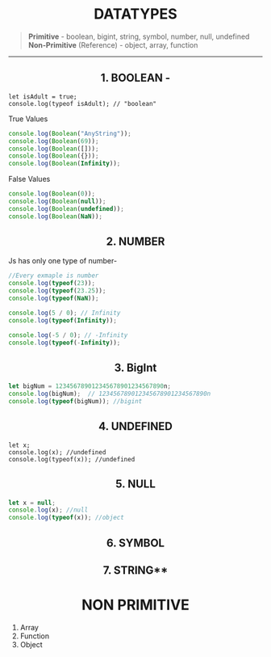 # <center> DATATYPES

> **Primitive** - boolean, bigint, string, symbol, number, null, undefined  
**Non-Primitive** (Reference) - object, array, function
---



## <center>1. BOOLEAN -
```JS
let isAdult = true;
console.log(typeof isAdult); // "boolean"
```
True Values
```js
console.log(Boolean("AnyString"));
console.log(Boolean(69));
console.log(Boolean([]));
console.log(Boolean({}));
console.log(Boolean(Infinity));
```
False Values
```js
console.log(Boolean(0));
console.log(Boolean(null));
console.log(Boolean(undefined));
console.log(Boolean(NaN));
```

## <center>2. NUMBER
Js has only one type of number-
```js
//Every exmaple is number
console.log(typeof(23));
console.log(typeof(23.25));
console.log(typeof(NaN));

console.log(5 / 0); // Infinity
console.log(typeof(Infinity));

console.log(-5 / 0); // -Infinity
console.log(typeof(-Infinity));
```

## <center>3. BigInt
```js
let bigNum = 123456789012345678901234567890n;
console.log(bigNum);  // 123456789012345678901234567890n
console.log(typeof(bigNum)); //bigint
```


## <center>4. UNDEFINED

```JS
let x;
console.log(x); //undefined
console.log(typeof(x)); //undefined
```

## <center>5. NULL
```js
let x = null;
console.log(x); //null
console.log(typeof(x)); //object
```

## <center>6. SYMBOL

## <center>7. STRING**

# <CENTER> NON PRIMITIVE
1. Array
2. Function
3. Object

